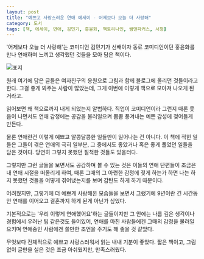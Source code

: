 ```yaml
---
layout: post
title: "예쁘고 사랑스러운 연애 에세이 - 어제보다 오늘 더 사랑해"
category: 도서
tags: [책, 에세이, 연애, 김민기, 홍윤화, 팩토리나인, 쌤앤파커스, 서평]
---
```


'어제보다 오늘 더 사랑해'는
코미디언 김민기가 선배이자 동료 코미디언이던 홍윤화를 만나
연애하며 느끼고 생각했던 것들을 모아 담은 책이다.

![표지](https://lh3.googleusercontent.com/tlBta1VtisXg5NyjN09jbJoZhjT-SGvxnO7u-rQpcbaumle28SJ3gy6g5-zFj9gIxOWELLuDUcmRSQ=s480)

원래 여기에 담은 글들은 여자친구의 응원으로 그림과 함께 블로그에 올리던 것들이라고 한다.
그걸 좋게 봐주는 사람이 많았는데,
그게 이번에 이렇게 책으로 모아져 나오게 된 거라고.

읽어보면 왜 책으로까지 내게 되었는지 알법하다.
직업이 코미디언이라 그런지 때론 웃음이 나면서도
연애 감정에는 공감을 불러일으켜
뿜뿜 풍겨내는 예쁜 감성에 젖어들게 만든다.

물론 연애란건 이렇게 예쁘고 알콩달콩한 일들만이 일어나는 건 아니다.
이 책에 적힌 일들은 그들이 겪은 연애의 극히 일부분,
그 중에서도 좋았거나 혹은 좋게 풀었던 일들을 담은 것이다.
당연히 그렇지 못했던 질척한 것들도 있을터다.

그렇지만 그런 글들을 보면서도 공감하며 볼 수 있는 것은
이들의 연애 단편들이 조금은 내 연애 시절을 떠올리게 하여,
때론 그때의 그 아련한 감정에 젖게 하는가 하면
나는 하지 못했던 것들을 어떻게 겪어냈는지를 보며 감탄도 하게 하기 때문이다.

어려웠지만, 그렇기에 더 예쁘게 사랑해온 모습들을 보면서
그랬기에 9년이란 긴 시간동안 연애를 이어오고
결혼까지 하게 된게 아닌가 싶었다.

기본적으로는 '우리 이렇게 연애했어요'하는 글들이지만
그 안에는 나름 깊은 생각이나 경험에서 우러난 팁 같은것도 들어있어,
연애를 마친 사람들에겐 그때의 감정을 불러일으키며
연애중인 사람에겐 쓸만한 조언을 주기도 해 좋을 것 같았다.

무엇보다 전체적으로 예쁘고 사랑스러워서 읽는 내내 기분이 좋았다.
짧은 책이고, 그림없이 글만을 실은 것은 조금 아쉬웠지만,
만족스러웠다.
